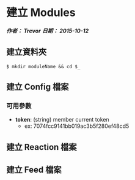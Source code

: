 # 建立 Modules
***作者： Trevor***
***日期： 2015-10-12***
## 建立資料夾

```
$ mkdir moduleName && cd $_
```

## 建立 Config 檔案

### 可用參數
+ **token**: (string) member current token
    + ex: 7074fcc9141bb019ac3b5f280ef48cd5

## 建立 Reaction 檔案
## 建立 Feed 檔案
